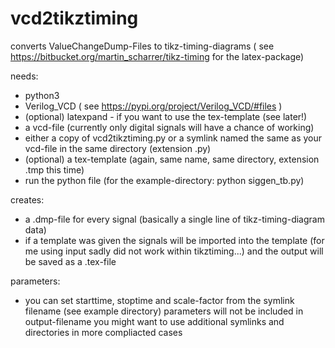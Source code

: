 # vcd2tikztiming

converts ValueChangeDump-Files to tikz-timing-diagrams ( see https://bitbucket.org/martin_scharrer/tikz-timing for the latex-package)

needs:
 + python3
 + Verilog_VCD ( see https://pypi.org/project/Verilog_VCD/#files )
 + (optional) latexpand - if you want to use the tex-template (see later!)
 + a vcd-file (currently only digital signals will have a chance of working)
 + either a copy of vcd2tikztiming.py or a symlink named the same as your vcd-file in the same directory (extension .py)
 + (optional) a tex-template (again, same name, same directory, extension .tmp this time)
 + run the python file (for the example-directory: python siggen_tb.py)

creates:
 + a .dmp-file for every signal (basically a single line of tikz-timing-diagram data)
 + if a template was given the signals will be imported into the template (for me using input sadly did not work within tikztiming...) and the output will be saved as a .tex-file

parameters:
 + you can set starttime, stoptime and scale-factor from the symlink filename (see example directory)
   parameters will not be included in output-filename 
   you might want to use additional symlinks and directories in more compliacted cases
